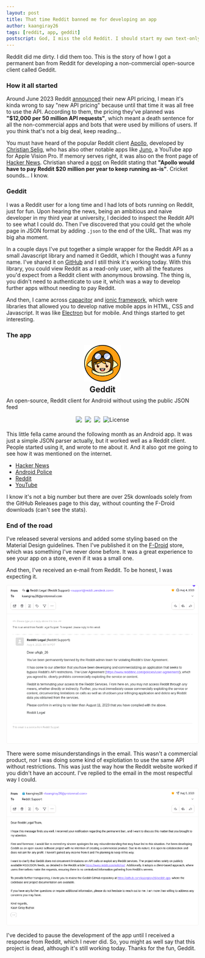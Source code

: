 ```yaml
---
layout: post
title: That time Reddit banned me for developing an app
author: kaangiray26
tags: [reddit, app, geddit]
postscript: God, I miss the old Reddit. I should start my own text-only social media platform based on Markdown. Maybe I'll call it "Markit", and demand $30k per year for the API. Maybe I should just "forgetaboutit"...
---
```


Reddit did me dirty. I did them too. This is the story of how I got a permanent ban from Reddit for developing a non-commercial open-source client called Geddit.

### How it all started
Around June 2023 Reddit [announced](https://arstechnica.com/gadgets/2023/06/reddit-api-changes-are-imminent-heres-whats-happening-to-your-favorite-apps/) their new API pricing, I mean it's kinda wrong to say "new API pricing" because until that time it was all free to use the API. According to them, the pricing they've planned was **"$12,000 per 50 million API requests"**, which meant a death sentence for all the non-commercial apps and bots that were used by millions of users. If you think that's not a big deal, keep reading...

You must have heard of the popular Reddit client [Apollo](https://apolloapp.io/), developed by [Christian Selig](https://christianselig.com/), who has also other notable apps like [Juno](https://junoapp.co/), a YouTube app for Apple Vision Pro. If memory serves right, it was also on the front page of [Hacker News](https://news.ycombinator.com/item?id=39225004). Christian shared a [post](https://redd.it/13ws4w3) on Reddit stating that **"Apollo would have to pay Reddit $20 million per year to keep running as-is"**. Cricket sounds... I know.

### Geddit
I was a Reddit user for a long time and I had lots of bots running on Reddit, just for fun. Upon hearing the news, being an ambitious and naive developer in my third year at university, I decided to inspect the Reddit API to see what I could do. Then I've discovered that you could get the whole page in JSON format by adding `.json` to the end of the URL. That was my big aha moment.

In a couple days I've put together a simple wrapper for the Reddit API as a small Javascript library and named it Geddit, which I thought was a funny name. I've shared it on [GitHub](https://github.com/kaangiray26/geddit) and I still think it's working today. With this library, you could view Reddit as a read-only user, with all the features you'd expect from a Reddit client with anonymous browsing. The thing is, you didn't need to authenticate to use it, which was a way to develop further apps without needing to pay Reddit.

And then, I came across [capacitor](https://capacitorjs.com/) and [ionic framework](https://ionicframework.com/), which were libraries that allowed you to develop native mobile apps in HTML, CSS and Javascript. It was like [Electron](https://www.electronjs.org/) but for mobile. And things started to get interesting.

### The app
<section>
    <a href="https://github.com/kaangiray26/geddit-app" class="repo-link">
        <div class="repo">
            <img src="/assets/images/geddit.png">
            <h1>Geddit</h1>
            <p>An open-source, Reddit client for Android without using the public JSON feed</p>
            <div class="badges">
                <img src="https://img.shields.io/github/stars/kaangiray26/geddit-app?style=flat">
                <img src="https://img.shields.io/github/issues/kaangiray26/geddit-app?style=flat">
                <img src="https://img.shields.io/github/forks/kaangiray26/geddit-app?style=flat">
                <img alt="License" src="https://img.shields.io/github/license/kaangiray26/geddit-app.svg?style=flat">
            </div>
        </div>
    </a>
</section>

This little fella came around the following month as an Android app. It was just a simple JSON parser actually, but it worked well as a Reddit client. People started using it, and wrote to me about it. And it also got me going to see how it was mentioned on the internet.
- [Hacker News](https://news.ycombinator.com/item?id=36690895)
- [Android Police](https://www.androidpolice.com/geddit-free-reddit-app-for-android/)
- [Reddit](https://redd.it/14xhc8g)
- [YouTube](https://www.youtube.com/watch?v=L0S6D5TbimA)

I know it's not a big number but there are over 25k downloads solely from the GitHub Releases page to this day, without counting the F-Droid downloads (can't see the stats).

### End of the road
I've released several versions and added some styling based on the Material Design guidelines. Then I've published it on the [F-Droid](https://f-droid.org/en/) store, which was something I've never done before. It was a great experience to see your app on a store, even if it was a small one.

And then, I've received an e-mail from Reddit. To be honest, I was expecting it.

![Reddit email 1](/assets/images/reddit-email-1.png)

There were some misunderstandings in the email. This wasn't a commercial product, nor I was doing some kind of explotiation to use the same API without restrictions. This was just the way how the Reddit website worked if you didn't have an account. I've replied to the email in the most respectful way I could.

![Reddit email 2](/assets/images/reddit-email-2.png)

I've decided to pause the development of the app until I received a response from Reddit, which I never did. So, you might as well say that this project is dead, although it's still working today. Thanks for the fun, Geddit.

<style>
section > a {
    color: unset;
    text-decoration: none;
    display: block;
}

.repo {
    display: flex;
    flex-direction: column;
    align-items: center;
    gap: 0.5rem;
}

.repo > *{
    margin: 0;
}

.repo h1{
    color: unset;
    font-weight: 700;
}

.repo > img {
    height: 96px;
    width: auto;
    box-shadow: none;
    border-radius:unset;
}

.repo .badges{
    display: flex;
    flex-wrap: wrap;
    gap: 0.5rem;
    margin-top: 0.5rem;
    justify-content: center;
}

.repo .badges img{
    height: 24px;
    width: auto;
}